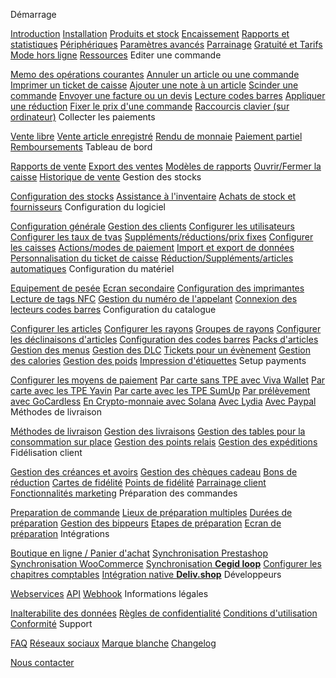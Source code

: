 Démarrage

[Introduction](/logiciel-de-caisse-enregistreuse/intro.md)
[Installation](/logiciel-de-caisse-enregistreuse/installation.md)
[Produits et stock](/logiciel-de-caisse-enregistreuse/produits.md)
[Encaissement](/logiciel-de-caisse-enregistreuse/encaissement.md)
[Rapports et statistiques](/logiciel-de-caisse-enregistreuse/rapports.md)
[Périphériques](/logiciel-de-caisse-enregistreuse/peripheriques.md)
[Paramètres avancés](/logiciel-de-caisse-enregistreuse/avance.md)
[Parrainage](/logiciel-de-caisse-enregistreuse/parrainnage.md)
[Gratuité et Tarifs](/logiciel-de-caisse-enregistreuse/tarifs.md)
[Mode hors ligne](/logiciel-de-caisse-enregistreuse/offlineMode.md)
[Ressources](/logiciel-de-caisse-enregistreuse/standAlone.md)
Editer une commande

[Memo des opérations courantes](/logiciel-de-caisse-enregistreuse/general.md)
[Annuler un article ou une commande](/logiciel-de-caisse-enregistreuse/venteAnnuler.md)
[Imprimer un ticket de caisse](/logiciel-de-caisse-enregistreuse/printTicketCaisse.md)
[Ajouter une note à un article](/logiciel-de-caisse-enregistreuse/noteArticle.md)
[Scinder une commande](/logiciel-de-caisse-enregistreuse/splitOrder.md)
[Envoyer une facture ou un devis](/logiciel-de-caisse-enregistreuse/facturation.md)
[Lecture codes barres](/logiciel-de-caisse-enregistreuse/codesBarresLecture.md)
[Appliquer une réduction](/logiciel-de-caisse-enregistreuse/venteAppliquerReduction.md)
[Fixer le prix d\'une commande](/logiciel-de-caisse-enregistreuse/ventePrixFixe.md)
[Raccourcis clavier (sur ordinateur)](/logiciel-de-caisse-enregistreuse/configShortcuts.md)
Collecter les paiements

[Vente libre](/logiciel-de-caisse-enregistreuse/venteArticleNonEnregistre.md)
[Vente article enregistré](/logiciel-de-caisse-enregistreuse/venteSimple.md)
[Rendu de monnaie](/logiciel-de-caisse-enregistreuse/venteAvecRenduMonnaie.md)
[Paiement partiel](/logiciel-de-caisse-enregistreuse/venteAvecPaiementPartiel.md)
[Remboursements](/logiciel-de-caisse-enregistreuse/remboursement.md)
Tableau de bord

[Rapports de vente](/logiciel-de-caisse-enregistreuse/graphiques.md)
[Export des ventes](/logiciel-de-caisse-enregistreuse/exportVentes.md)
[Modèles de rapports](/logiciel-de-caisse-enregistreuse/modelesRapports.md)
[Ouvrir/Fermer la caisse](/logiciel-de-caisse-enregistreuse/ouvrirCaisse.md)
[Historique de vente](/logiciel-de-caisse-enregistreuse/activiteVente.md)
Gestion des stocks

[Configuration des stocks](/logiciel-de-caisse-enregistreuse/gestionStocks.md)
[Assistance à l\'inventaire](/logiciel-de-caisse-enregistreuse/inventaire.md)
[Achats de stock et fournisseurs](/logiciel-de-caisse-enregistreuse/fournisseurs.md)
Configuration du logiciel

[Configuration générale](/logiciel-de-caisse-enregistreuse/configBoutique.md)
[Gestion des clients](/logiciel-de-caisse-enregistreuse/clients.md)
[Configurer les utilisateurs](/logiciel-de-caisse-enregistreuse/configUtilisateurs.md)
[Configurer les taux de tvas](/logiciel-de-caisse-enregistreuse/configTVAs.md)
[Suppléments/réductions/prix fixes](/logiciel-de-caisse-enregistreuse/configReductions.md)
[Configurer les caisses](/logiciel-de-caisse-enregistreuse/configCaisses.md)
[Actions/modes de paiement](/logiciel-de-caisse-enregistreuse/configModePaiement.md)
[Import et export de données](/logiciel-de-caisse-enregistreuse/importPLU.md)
[Personnalisation du ticket de caisse](/logiciel-de-caisse-enregistreuse/configTicket.md)
[Réduction/Suppléments/articles automatiques](/logiciel-de-caisse-enregistreuse/autoPLU.md)
Configuration du matériel

[Equipement de pesée](/logiciel-de-caisse-enregistreuse/materielPesee.md)
[Ecran secondaire](/logiciel-de-caisse-enregistreuse/ecranSecondaire.md)
[Configuration des imprimantes](/logiciel-de-caisse-enregistreuse/printConfig.md)
[Lecture de tags NFC](/logiciel-de-caisse-enregistreuse/nfcTag.md)
[Gestion du numéro de l\'appelant](/logiciel-de-caisse-enregistreuse/callingNumber.md)
[Connexion des lecteurs codes barres](/logiciel-de-caisse-enregistreuse/codesBarres.md)
Configuration du catalogue

[Configurer les articles](/logiciel-de-caisse-enregistreuse/configProduits.md)
[Configurer les rayons](/logiciel-de-caisse-enregistreuse/configRayons.md)
[Groupes de rayons](/logiciel-de-caisse-enregistreuse/deptGroups.md)
[Configurer les déclinaisons d\'articles](/logiciel-de-caisse-enregistreuse/configDeclinaisons.md)
[Configuration des codes barres](/logiciel-de-caisse-enregistreuse/codesBarresConfig.md)
[Packs d\'articles](/logiciel-de-caisse-enregistreuse/packPlu.md)
[Gestion des menus](/logiciel-de-caisse-enregistreuse/menus.md)
[Gestion des DLC](/logiciel-de-caisse-enregistreuse/DLC.md)
[Tickets pour un évènement](/logiciel-de-caisse-enregistreuse/eventTickets.md)
[Gestion des calories](/logiciel-de-caisse-enregistreuse/calories.md)
[Gestion des poids](/logiciel-de-caisse-enregistreuse/poids.md)
[Impression d\'étiquettes](/logiciel-de-caisse-enregistreuse/etiquettes.md)
Setup payments

[Configurer les moyens de paiement](/logiciel-de-caisse-enregistreuse/configCBPayment.md)
[Par carte sans TPE avec Viva Wallet](/logiciel-de-caisse-enregistreuse/configVivaPayment.md)
[Par carte avec les TPE Yavin](/logiciel-de-caisse-enregistreuse/configYavinPayment.md)
[Par carte avec les TPE SumUp](/logiciel-de-caisse-enregistreuse/configSumUpPayment.md)
[Par prélèvement avec GoCardless](/logiciel-de-caisse-enregistreuse/configGoCardlessPayment.md)
[En Crypto-monnaie avec Solana](/logiciel-de-caisse-enregistreuse/SolanaPayment.md)
[Avec Lydia](/logiciel-de-caisse-enregistreuse/configLydiaPayment.md)
[Avec Paypal](/logiciel-de-caisse-enregistreuse/configPaypalPayment.md)
Méthodes de livraison

[Méthodes de livraison](/logiciel-de-caisse-enregistreuse/takeAway.md)
[Gestion des livraisons](/logiciel-de-caisse-enregistreuse/deliver.md)
[Gestion des tables pour la consommation sur place](/logiciel-de-caisse-enregistreuse/eatin.md)
[Gestion des points relais](/logiciel-de-caisse-enregistreuse/relayDepot.md)
[Gestion des expéditions](/logiciel-de-caisse-enregistreuse/expeditions.md)
Fidélisation client

[Gestion des créances et avoirs](/logiciel-de-caisse-enregistreuse/debtAndCredit.md)
[Gestion des chèques cadeau](/logiciel-de-caisse-enregistreuse/voucherGift.md)
[Bons de réduction](/logiciel-de-caisse-enregistreuse/bonsReduction.md)
[Cartes de fidélité](/logiciel-de-caisse-enregistreuse/loyalty.md)
[Points de fidélité](/logiciel-de-caisse-enregistreuse/loyaltyPoints.md)
[Parrainage client](/logiciel-de-caisse-enregistreuse/loyaltyReferer.md)
[Fonctionnalités marketing](/logiciel-de-caisse-enregistreuse/marketing.md)
Préparation des commandes

[Preparation de commande](/logiciel-de-caisse-enregistreuse/preparation.md)
[Lieux de préparation multiples](/logiciel-de-caisse-enregistreuse/preparationMult.md)
[Durées de préparation](/logiciel-de-caisse-enregistreuse/preparationDuree.md)
[Gestion des bippeurs](/logiciel-de-caisse-enregistreuse/preparationBippeurs.md)
[Etapes de préparation](/logiciel-de-caisse-enregistreuse/preparationEtapes.md)
[Ecran de préparation](/logiciel-de-caisse-enregistreuse/preparationEcran.md)
Intégrations

[Boutique en ligne / Panier d\'achat](/logiciel-de-caisse-enregistreuse/webshop.md)
[Synchronisation Prestashop](/logiciel-de-caisse-enregistreuse/prestashop.md)
[Synchronisation WooCommerce](/logiciel-de-caisse-enregistreuse/wooCommerce.md)
[Synchronisation **Cegid loop**](/logiciel-de-caisse-enregistreuse/cegid.md)
[Configurer les chapitres comptables](/logiciel-de-caisse-enregistreuse/configChapitresCpt.md)
[Intégration native **Deliv.shop**](/logiciel-de-caisse-enregistreuse/delivshop.md)
Développeurs

[Webservices](/logiciel-de-caisse-enregistreuse/webservices.md)
[API](/logiciel-de-caisse-enregistreuse/api.md)
[Webhook](/logiciel-de-caisse-enregistreuse/webhook.md)
Informations légales

[Inalterabilite des données](/logiciel-de-caisse-enregistreuse/inalterabilite.md)
[Règles de confidentialité](/logiciel-de-caisse-enregistreuse/privacyPolicy.md)
[Conditions d\'utilisation](/logiciel-de-caisse-enregistreuse/TermsOfUse.md)
[Conformité](/logiciel-de-caisse-enregistreuse/attestationConformite.md)
Support

[FAQ](/logiciel-de-caisse-enregistreuse/FAQ.md)
[Réseaux sociaux](/logiciel-de-caisse-enregistreuse/reseaux.md)
[Marque blanche](/logiciel-de-caisse-enregistreuse/whitelabel.md)
[Changelog](/logiciel-de-caisse-enregistreuse/news.md)

[Nous contacter](/logiciel-de-caisse-enregistreuse/contact.md)

